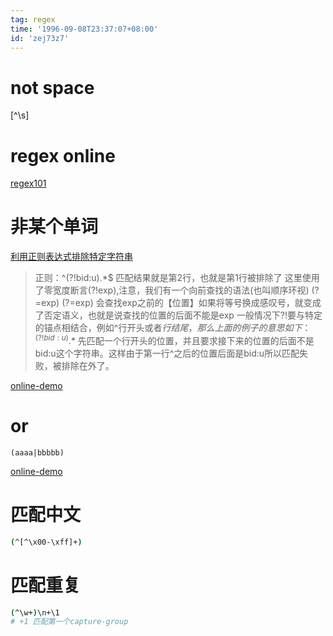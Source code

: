```yaml
---
tag: regex
time: '1996-09-08T23:37:07+08:00'
id: 'zej73z7'
---
```


# not space
[^\s]

# regex online
[regex101](https://regex101.com/)
# 非某个单词
[利用正则表达式排除特定字符串](https://www.cnblogs.com/wangqiguo/archive/2012/05/08/2486548.html)
>正则：^(?!bid:u).*$  匹配结果就是第2行，也就是第1行被排除了
这里使用了零宽度断言(?!exp),注意，我们有一个向前查找的语法(也叫顺序环视)  (?=exp)
(?=exp) 会查找exp之前的【位置】如果将等号换成感叹号，就变成了否定语义，也就是说查找的位置的后面不能是exp
一般情况下?!要与特定的锚点相结合，例如^行开头或者$行结尾，那么上面的例子的意思如下：
^(?!bid:u).*$ 先匹配一个行开头的位置，并且要求接下来的位置的后面不是bid:u这个字符串。这样由于第一行^之后的位置后面是bid:u所以匹配失败，被排除在外了。


[online-demo](https://regex101.com/r/SoP7B4/1)

# or
```regex
(aaaa|bbbbb)
```
[online-demo](https://regex101.com/r/NF4LZX/1)

# 匹配中文
```bash
(^[^\x00-\xff]+)
```
# 匹配重复
```bash
(^\w+)\n+\1
# +1 匹配第一个capture-group
```
